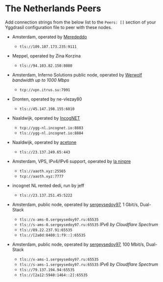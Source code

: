 # The Netherlands Peers

Add connection strings from the below list to the `Peers: []` section of your
Yggdrasil configuration file to peer with these nodes.

* Amsterdam, operated by [Merededdo](https://merded.fun)
  * `tls://109.107.173.235:9111`

* Meppel, operated by Zina Korzina
  * `tls://94.103.82.150:8080`

* Amsterdam, Inferno Solutions public node, operated by [Werwolf](https://t.me/Werwolf2517) *bandwidth up to 1000 Mbps*
  * `tcp://vpn.itrus.su:7991`

* Dronten, operated by ne-vlezay80
  * `tls://45.147.198.155:6010`

* Naaldwijk, operated by [IncogNET](https://incognet.io)
  * `tcp://ygg-nl.incognet.io:8883`
  * `tls://ygg-nl.incognet.io:8884`

* Naaldwijk, operated by [acetone](http://[324:71e:281a:9ed3::ace]/)
  * `tls://23.137.249.65:443`

* Amsterdam, VPS, IPv4/IPv6 support, operated by [la ninpre](https://github.com/la-ninpre)
  * `tls://aaoth.xyz:25565`
  * `tcp://aaoth.xyz:7777`

* incognet NL rented dedi, run by jeff
  * `tls://23.137.251.45:5222`

* Amsterdam, public node, operated by [sergeysedoy97](https://t.me/sergeysedoy97), 1 Gbit/s, Dual-Stack
  * `tls://x-ams-0.sergeysedoy97.ru:65535`
  * `tls://s-ams-0.sergeysedoy97.ru:65535` _IPv6 by Cloudflare Spectrum_
  * `tls://89.22.237.91:65535`
  * `tls://[2a0d:8480:1:f9::]:65535`

* Amsterdam, public node, operated by [sergeysedoy97](https://t.me/sergeysedoy97), 100 Mbit/s, Dual-Stack
  * `tls://x-ams-1.sergeysedoy97.ru:65535`
  * `tls://s-ams-1.sergeysedoy97.ru:65535` _IPv6 by Cloudflare Spectrum_
  * `tls://79.137.194.94:65535`
  * `tls://[2a12:5940:1464::2]:65535`
